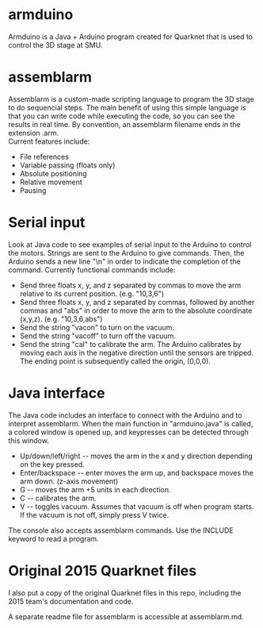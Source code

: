 # armduino
Armduino is a Java + Arduino program created for Quarknet that is used to control the 3D stage at SMU.

# assemblarm
Assemblarm is a custom-made scripting language to program the 3D stage to do sequencial steps. The main benefit of using this simple language is that you can write code while executing the code, so you can see the results in real time. By convention, an assemblarm filename ends in the extension .arm.  
Current features include:  
 * File references  
 * Variable passing (floats only)  
 * Absolute positioning  
 * Relative movement  
 * Pausing  

# Serial input
Look at Java code to see examples of serial input to the Arduino to control the motors. Strings are sent to the Arduino to give commands. Then, the Arduino sends a new line "\n" in order to indicate the completion of the command. Currently functional commands include:  
 * Send three floats x, y, and z separated by commas to move the arm relative to its current position. (e.g. "10,3,6")  
 * Send three floats x, y, and z separated by commas, followed by another commas and "abs" in order to move the arm to the absolute coordinate (x,y,z). (e.g. "10,3,6,abs")  
 * Send the string "vacon" to turn on the vacuum.  
 * Send the string "vacoff" to turn off the vacuum.  
 * Send the string "cal" to calibrate the arm. The Arduino calibrates by moving each axis in the negative direction until the sensors are tripped. The ending point is subsequently called the origin, (0,0,0).  

# Java interface
The Java code includes an interface to connect with the Arduino and to interpret assemblarm. When the main function in "armduino.java" is called, a colored window is opened up, and keypresses can be detected through this window.  
 * Up/down/left/right -- moves the arm in the x and y direction depending on the key pressed.  
 * Enter/backspace -- enter moves the arm up, and backspace moves the arm down. (z-axis movement)  
 * G -- moves the arm +5 units in each direction.  
 * C -- calibrates the arm.  
 * V -- toggles vacuum. Assumes that vacuum is off when program starts. If the vacuum is not off, simply press V twice.  

The console also accepts assemblarm commands. Use the INCLUDE keyword to read a program.  
# Original 2015 Quarknet files
I also put a copy of the original Quarknet files in this repo, including the 2015 team's documentation and code.  

A separate readme file for assemblarm is accessible at assemblarm.md.
